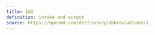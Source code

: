 ```yaml
---
title: I&O
definition: intake and output
source: https://openmd.com/dictionary/abbreviations/i
---
```

